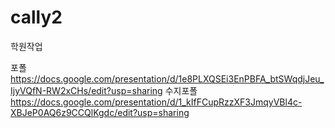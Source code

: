 # cally2
학원작업

포폴
https://docs.google.com/presentation/d/1e8PLXQSEi3EnPBFA_btSWqdjJeu_IjyVQfN-RW2xCHs/edit?usp=sharing
수지포폴
https://docs.google.com/presentation/d/1_kIfFCupRzzXF3JmqyVBl4c-XBJeP0AQ6z9CCQlKgdc/edit?usp=sharing
